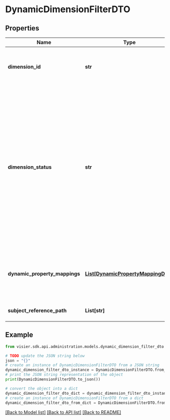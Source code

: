 # DynamicDimensionFilterDTO


## Properties

Name | Type | Description | Notes
------------ | ------------- | ------------- | -------------
**dimension_id** | **str** | The dimension ID associated with the filter. | [optional] 
**dimension_status** | **str** | The dimension&#39;s validity status. Valid values: Valid, NoData, NotFound.  * **Valid**: The object exists and has loaded data.  * **NoData**: The object exists but doesn&#39;t have loaded data.  * **NotFound**: The object doesn&#39;t exist. | [optional] 
**dynamic_property_mappings** | [**List[DynamicPropertyMappingDTO]**](DynamicPropertyMappingDTO.md) | The properties assigned population access in the dynamic filter. | [optional] 
**subject_reference_path** | **List[str]** | The subject reference path. | [optional] 

## Example

```python
from visier.sdk.api.administration.models.dynamic_dimension_filter_dto import DynamicDimensionFilterDTO

# TODO update the JSON string below
json = "{}"
# create an instance of DynamicDimensionFilterDTO from a JSON string
dynamic_dimension_filter_dto_instance = DynamicDimensionFilterDTO.from_json(json)
# print the JSON string representation of the object
print(DynamicDimensionFilterDTO.to_json())

# convert the object into a dict
dynamic_dimension_filter_dto_dict = dynamic_dimension_filter_dto_instance.to_dict()
# create an instance of DynamicDimensionFilterDTO from a dict
dynamic_dimension_filter_dto_from_dict = DynamicDimensionFilterDTO.from_dict(dynamic_dimension_filter_dto_dict)
```
[[Back to Model list]](../README.md#documentation-for-models) [[Back to API list]](../README.md#documentation-for-api-endpoints) [[Back to README]](../README.md)


